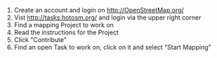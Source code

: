 


1. Create an account and login on http://OpenStreetMap.org/
1. Vist http://tasks.hotosm.org/ and login via the upper right corner
1. Find a mapping Project to work on
1. Read the instructions for the Project
1. Click "Contribute"
1. Find an open Task to work on, click on it and select "Start Mapping"
